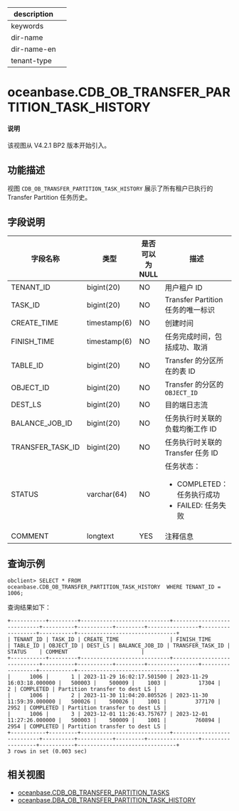|description||
|---|---|
|keywords||
|dir-name||
|dir-name-en||
|tenant-type||

# oceanbase.CDB_OB_TRANSFER_PARTITION_TASK_HISTORY

<main id="notice" type='explain'>
  <h4>说明</h4>
  <p>该视图从 V4.2.1 BP2 版本开始引入。</p>
</main>

## 功能描述

视图 `CDB_OB_TRANSFER_PARTITION_TASK_HISTORY` 展示了所有租户已执行的 Transfer Partition 任务历史。

## 字段说明

| **字段名称** | **类型** | **是否可以为 NULL** | **描述** |
| --- | --- | --- | --- |
| TENANT_ID        | bigint(20)   | NO   |  用户租户 ID   |
| TASK_ID          | bigint(20)   | NO   |  Transfer Partition 任务的唯一标识   |
| CREATE_TIME      | timestamp(6) | NO   |  创建时间   |
| FINISH_TIME      | timestamp(6) | NO   |  任务完成时间，包括成功、取消   |
| TABLE_ID         | bigint(20)   | NO   |  Transfer 的分区所在的表 ID   |
| OBJECT_ID        | bigint(20)   | NO   |  Transfer 的分区的 `OBJECT_ID`   |
| DEST_LS          | bigint(20)   | NO   |  目的端日志流   |
| BALANCE_JOB_ID   | bigint(20)   | NO   |  任务执行时关联的负载均衡工作 ID   |
| TRANSFER_TASK_ID | bigint(20)   | NO   |  任务执行时关联的 Transfer 任务 ID   |
| STATUS           | varchar(64)  | NO   |  任务状态：<ul><li>COMPLETED：任务执行成功</li><li>FAILED: 任务失败</li></ul>   |
| COMMENT          | longtext     | YES  |  注释信息   |

## 查询示例

```shell
obclient> SELECT * FROM oceanbase.CDB_OB_TRANSFER_PARTITION_TASK_HISTORY  WHERE TENANT_ID = 1006;
```

查询结果如下：

```shell
+-----------+---------+----------------------------+----------------------------+----------+-----------+---------+----------------+------------------+-----------+-------------------------------+
| TENANT_ID | TASK_ID | CREATE_TIME                | FINISH_TIME                | TABLE_ID | OBJECT_ID | DEST_LS | BALANCE_JOB_ID | TRANSFER_TASK_ID | STATUS    | COMMENT                       |
+-----------+---------+----------------------------+----------------------------+----------+-----------+---------+----------------+------------------+-----------+-------------------------------+
|      1006 |       1 | 2023-11-29 16:02:17.501500 | 2023-11-29 16:03:18.000000 |   500003 |    500009 |    1003 |          17304 |                2 | COMPLETED | Partition transfer to dest LS |
|      1006 |       2 | 2023-11-30 11:04:20.805526 | 2023-11-30 11:59:39.000000 |   500026 |    500026 |    1001 |         377170 |             2952 | COMPLETED | Partition transfer to dest LS |
|      1006 |       3 | 2023-12-01 11:26:43.757677 | 2023-12-01 11:27:26.000000 |   500003 |    500009 |    1001 |         760894 |             2954 | COMPLETED | Partition transfer to dest LS |
+-----------+---------+----------------------------+----------------------------+----------+-----------+---------+----------------+------------------+-----------+-------------------------------+
3 rows in set (0.003 sec)
```

## 相关视图

* [oceanbase.CDB_OB_TRANSFER_PARTITION_TASKS](27300.cdb_ob_transfer_partition_tasks-of-sys-tenant.md)
* [oceanbase.DBA_OB_TRANSFER_PARTITION_TASK_HISTORY](27600.dba_ob_transfer_partition_tasks_history-of-sys-tenant.md)
